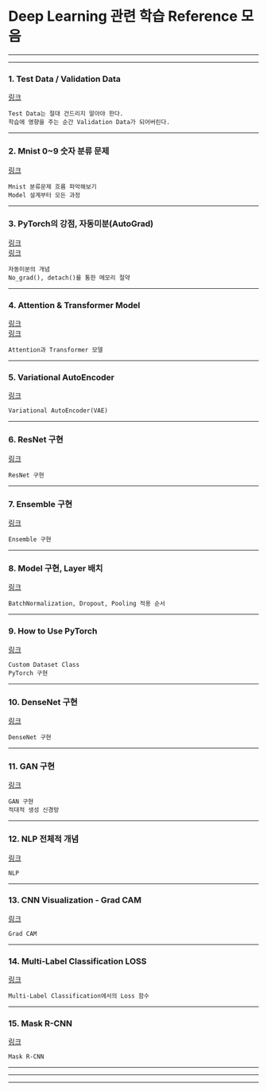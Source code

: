 # Deep Learning 관련 학습 Reference 모음
---
---

### 1. Test Data / Validation Data
[링크](https://www.youtube.com/watch?v=neAJ9eldUWM)   
~~~
Test Data는 절대 건드리지 말아야 한다.   
학습에 영향을 주는 순간 Validation Data가 되어버린다.
~~~

***

### 2. Mnist 0~9 숫자 분류 문제
[링크](https://skettee.github.io/post/neural_network_mnist/)   
~~~
Mnist 분류문제 흐름 파악해보기
Model 설계부터 모든 과정
~~~

***

### 3. PyTorch의 강점, 자동미분(AutoGrad)
[링크](https://tutorials.pytorch.kr/beginner/blitz/autograd_tutorial.html)   
[링크](https://green-late7.tistory.com/48)  
~~~
자동미분의 개념  
No_grad(), detach()를 통한 메모리 절약   
~~~

***

### 4. Attention & Transformer Model
[링크](https://wikidocs.net/22893)   
[링크](https://wikidocs.net/31379)   
~~~
Attention과 Transformer 모델
~~~

***

### 5. Variational AutoEncoder
[링크](https://ratsgo.github.io/generative%20model/2018/01/27/VAE/)   
~~~
Variational AutoEncoder(VAE)
~~~

***

### 6. ResNet 구현
[링크](https://wolfy.tistory.com/243)   
~~~
ResNet 구현
~~~

***

### 7. Ensemble 구현
[링크](https://leechamin.tistory.com/55)   
~~~
Ensemble 구현
~~~

***

### 8. Model 구현, Layer 배치
[링크](https://gaussian37.github.io/dl-concept-order_of_regularization_term/)   
~~~
BatchNormalization, Dropout, Pooling 적용 순서   
~~~

***

### 9. How to Use PyTorch
[링크](https://greeksharifa.github.io/pytorch/2018/11/10/pytorch-usage-03-How-to-Use-PyTorch/#cuda-use-gpu)   
~~~
Custom Dataset Class   
PyTorch 구현   
~~~

***

### 10. DenseNet 구현
[링크](https://wingnim.tistory.com/39)   
~~~
DenseNet 구현
~~~

***

### 11. GAN 구현
[링크](http://www.gisdeveloper.co.kr/?p=8660)   
~~~
GAN 구현   
적대적 생성 신경망   
~~~

***

### 12. NLP 전체적 개념
[링크](https://wikidocs.net/book/2155)   
~~~
NLP  
~~~

***

### 13. CNN Visualization - Grad CAM
[링크](https://www.secmem.org/blog/2020/01/17/gradcam/)   
~~~
Grad CAM
~~~

***

### 14. Multi-Label Classification LOSS
[링크](https://medium.com/platfarm/multi-label-classification-reduction-loss-f2cf27faa21b)   
~~~
Multi-Label Classification에서의 Loss 함수
~~~

***

### 15. Mask R-CNN
[링크](https://cdm98.tistory.com/33)   
~~~
Mask R-CNN
~~~

***
---
---
